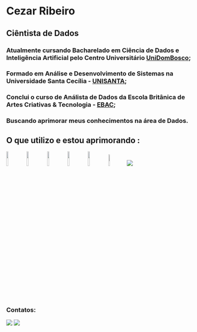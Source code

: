 #  Cezar Ribeiro
## Ciêntista de Dados

###  Atualmente cursando Bacharelado em Ciência de Dados e Inteligência Artificial pelo Centro Universitário [UniDomBosco](https://unidombosco.edu.br/);
###  Formado em Análise e Desenvolvimento de Sistemas na Universidade Santa Cecília - [UNISANTA](https://unisanta.br/);
###  Conclui o curso de Análista de Dados da Escola Britânica de Artes Criativas & Tecnologia - [EBAC](https://ebaconline.com.br/);
###  Buscando aprimorar meus conhecimentos na área de Dados.


## O que utilizo e estou aprimorando :

<div>
 <img width="10%" src="https://cdn.jsdelivr.net/gh/devicons/devicon/icons/python/python-original-wordmark.svg">
 <img width="10%" src="https://cdn.jsdelivr.net/gh/devicons/devicon/icons/vscode/vscode-original-wordmark.svg">    
 <img width="10%" src="https://cdn.jsdelivr.net/gh/devicons/devicon/icons/pandas/pandas-original-wordmark.svg">    
 <img width="10%" src="https://cdn.jsdelivr.net/gh/devicons/devicon/icons/numpy/numpy-original-wordmark.svg">
 <img width="10%" src="https://cdn.jsdelivr.net/gh/devicons/devicon@latest/icons/amazonwebservices/amazonwebservices-original-wordmark.svg">
 <img width="9%" src="https://github.com/GrazielleHenrique/GrazielleHenrique/assets/152180192/0d1cd64c-670a-42f1-b879-4e3e4d0e30ee">
 <img src= "https://github.com/GrazielleHenrique/GrazielleHenrique/assets/152180192/f757affa-7b11-4cfa-b1be-1a0f4ce48cd2"> 

</div>

### Contatos:

<div>
   <a href = "mailto:devcezarribeiro@gmail.com"><img src="https://img.shields.io/badge/-Gmail-%23333?style=for-the-badge&logo=gmail&logoColor=white" target="_blank"></a>
  <a href="https://www.linkedin.com/in/cezarribeiro/" target="_blank"><img src="https://img.shields.io/badge/-LinkedIn-%230077B5?style=for-the-badge&logo=linkedin&logoColor=white" target="_blank"></a> 
</div>
